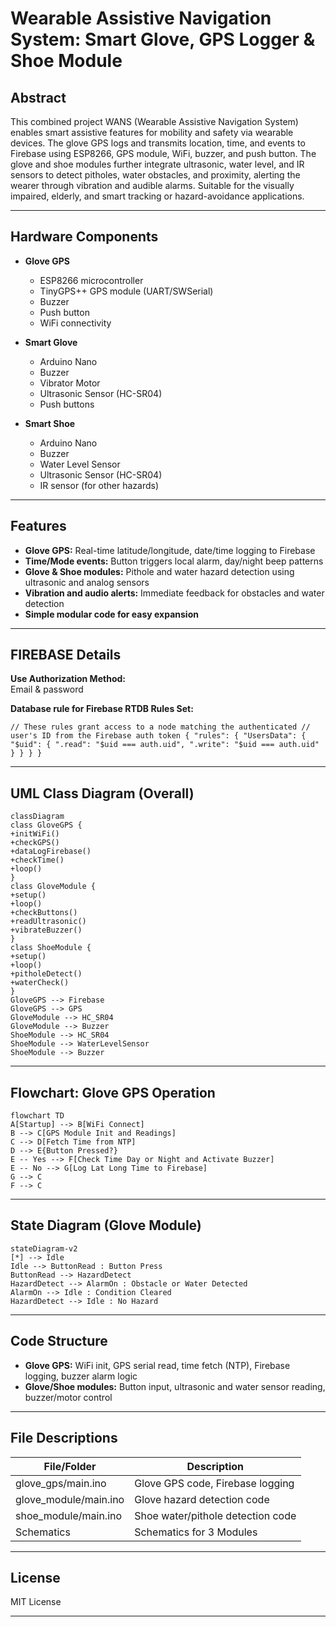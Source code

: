 # Wearable Assistive Navigation System: Smart Glove, GPS Logger & Shoe Module

## Abstract

This combined project WANS (Wearable Assistive Navigation System) enables smart assistive features for mobility and safety via wearable devices. The glove GPS logs and transmits location, time, and events to Firebase using ESP8266, GPS module, WiFi, buzzer, and push button. The glove and shoe modules further integrate ultrasonic, water level, and IR sensors to detect pitholes, water obstacles, and proximity, alerting the wearer through vibration and audible alarms. Suitable for the visually impaired, elderly, and smart tracking or hazard-avoidance applications.

---

## Hardware Components

- **Glove GPS**
  - ESP8266 microcontroller
  - TinyGPS++ GPS module (UART/SWSerial)
  - Buzzer
  - Push button
  - WiFi connectivity

- **Smart Glove**
  - Arduino Nano
  - Buzzer
  - Vibrator Motor
  - Ultrasonic Sensor (HC-SR04)
  - Push buttons

- **Smart Shoe**
  - Arduino Nano
  - Buzzer
  - Water Level Sensor
  - Ultrasonic Sensor (HC-SR04)
  - IR sensor (for other hazards)

---

## Features

- **Glove GPS:** Real-time latitude/longitude, date/time logging to Firebase
- **Time/Mode events:** Button triggers local alarm, day/night beep patterns
- **Glove & Shoe modules:** Pithole and water hazard detection using ultrasonic and analog sensors
- **Vibration and audio alerts:** Immediate feedback for obstacles and water detection
- **Simple modular code for easy expansion**

---

## FIREBASE Details

**Use Authorization Method:**  
Email & password

**Database rule for Firebase RTDB Rules Set:**

`
// These rules grant access to a node matching the authenticated
// user's ID from the Firebase auth token
{
"rules": {
"UsersData": {
"$uid": {
".read": "$uid === auth.uid",
".write": "$uid === auth.uid"
}
}
}
}
`

---

## UML Class Diagram (Overall)

```mermaid
classDiagram
class GloveGPS {
+initWiFi()
+checkGPS()
+dataLogFirebase()
+checkTime()
+loop()
}
class GloveModule {
+setup()
+loop()
+checkButtons()
+readUltrasonic()
+vibrateBuzzer()
}
class ShoeModule {
+setup()
+loop()
+pitholeDetect()
+waterCheck()
}
GloveGPS --> Firebase
GloveGPS --> GPS
GloveModule --> HC_SR04
GloveModule --> Buzzer
ShoeModule --> HC_SR04
ShoeModule --> WaterLevelSensor
ShoeModule --> Buzzer
```

---

## Flowchart: Glove GPS Operation

```mermaid
flowchart TD
A[Startup] --> B[WiFi Connect]
B --> C[GPS Module Init and Readings]
C --> D[Fetch Time from NTP]
D --> E{Button Pressed?}
E -- Yes --> F[Check Time Day or Night and Activate Buzzer]
E -- No --> G[Log Lat Long Time to Firebase]
G --> C
F --> C
```

---

## State Diagram (Glove Module)

```mermaid
stateDiagram-v2
[*] --> Idle
Idle --> ButtonRead : Button Press
ButtonRead --> HazardDetect
HazardDetect --> AlarmOn : Obstacle or Water Detected
AlarmOn --> Idle : Condition Cleared
HazardDetect --> Idle : No Hazard
```

---

## Code Structure

- **Glove GPS:** WiFi init, GPS serial read, time fetch (NTP), Firebase logging, buzzer alarm logic
- **Glove/Shoe modules:** Button input, ultrasonic and water sensor reading, buzzer/motor control

---

## File Descriptions

| File/Folder         | Description                                    |
|---------------------|------------------------------------------------|
| glove_gps/main.ino       | Glove GPS code, Firebase logging          |
| glove_module/main.ino    | Glove hazard detection code               |
| shoe_module/main.ino     | Shoe water/pithole detection code         |
| Schematics          	   | Schematics for 3 Modules   	       |

---

## License

MIT License

---
